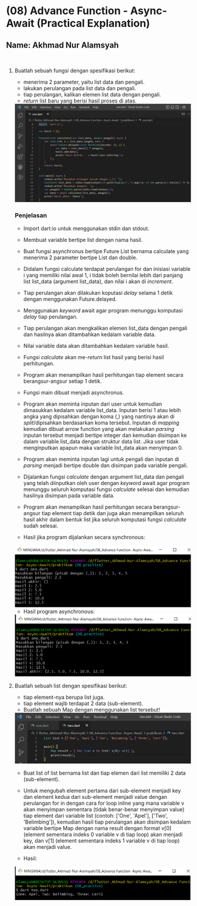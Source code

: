 # (08) Advance Function - Async-Await (Practical Explanation)

## Name: Akhmad Nur Alamsyah
&nbsp;

1. Buatlah sebuah fungsi dengan spesifikasi berikut:

    * menerima 2 parameter, yaitu list data dan pengali.
    * lakukan perulangan pada list data dan pengali.
    * tiap perulangan, kalikan elemen list data dengan pengali.
    * *return* list baru yang berisi hasil proses di atas.

    <img src='screenshot/one_code.png'>

    ### **Penjelasan**
    * Import dart:io untuk menggunakan stdin dan stdout.
    * Membuat variable bertipe list dengan nama hasil.
    * Buat fungsi asynchronus bertipe Future List bernama calculate yang menerima 2 parameter bertipe List dan double.
    * Didalam fungsi calculate terdapat perulangan for dan inisiasi variable i yang memiliki nilai awal 1, i tidak boleh bernilai lebih dari panjang list list_data (argument list_data), dan nilai i akan di *increment*.
    * Tiap perulangan akan dilakukan koputasi *delay* selama 1 detik dengan menggunakan Future.delayed.
    * Menggunakan *keyword* await agar program menunggu komputasi *delay* tiap perulangan.
    * Tiap perulangan akan mengkalikan elemen list_data dengan pengali dan hasilnya akan ditambahkan kedalam variable data.
    * Nilai variable data akan ditambahkan kedalam variable hasil.
    * Fungsi *calculate* akan me-*return* list hasil yang berisi hasil perhitungan.
    * Program akan menampilkan hasil perhitungan tiap element secara berangsur-angsur setiap 1 detik.
    * Fungsi main dibuat menjadi asynchronus.
    * Program akan meminta inputan dari user untuk kemudian dimasukkan kedalam variable list_data. Inputan berisi 1 atau lebih angka yang dipisahkan dengan koma (,) yang nantinya akan di *split*/dipisahkan berdasarkan koma tersebut. Inputan di *mapping* kemudian dibuat arrow function yang akan melakukan *parsing* inputan tersebut menjadi bertipe integer dan kemudian disimpan ke dalam variable list_data dengan struktur data list. Jika user tidak menginputkan apapun maka variable list_data akan menyimpan 0.
    * Program akan meminta inputan lagi untuk pengali dan inputan di *parsing* menjadi bertipe double dan disimpan pada variable pengali.
    * Dijalankan fungsi *calculate* dengan argument list_data dan pengali yang telah diinputkan oleh user dengan *keyword* await agar program menunggu seluruh komputasi fungsi *calculate* selesai dan kemudian hasilnya disimpan pada variable data.
    * Program akan menampilkan hasil perhitungan secara berangsur-angsur tiap element tiap detik dan juga akan menampilkan seluruh hasil akhir dalam bentuk list jika seluruh komputasi fungsi *calculate* sudah selesai.

    * Hasil jika program dijalankan secara synchronous:
    <img src='screenshot/synchronous.png'>

    * Hasil program asynchronous:
    <img src='screenshot/one.png'>
2. Buatlah sebuah list dengan spesifikasi berikut:

    * tiap element-nya berupa list juga.
    * tiap element wajib terdapat 2 data (sub-element).
    * Buatlah sebuah Map dengan menggunakan list tersebut!

    <img src='screenshot/two_code.png'>
    
    * Buat list of list bernama list dan tiap elemen dari list memiliki 2 data (sub-element).
    * Untuk mengubah element pertama dari sub-element menjadi key dan element kedua dari sub-element menjadi value dengan perulangan for in dengan cara for loop inline yang mana variable v akan menyimpan sementara (tidak benar-benar menyimpan value) tiap element dari variable list (contoh: ['One', 'Apel'], ['Two', 'Belimbing']), kemudian hasil tiap perulangan akan disimpan kedalam variable bertipe Map dengan nama result dengan format v[0] (element sementara indeks 0 variable v di tiap loop) akan menjadi key, dan v[1] (element sementara indeks 1 variable v di tiap loop) akan menjadi value. 

    * Hasil:
    <img src='screenshot/two.png'>
